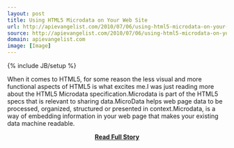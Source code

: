 ```yaml
---
layout: post
title: Using HTML5 Microdata on Your Web Site
url: http://apievangelist.com/2010/07/06/using-html5-microdata-on-your-web-site/
source: http://apievangelist.com/2010/07/06/using-html5-microdata-on-your-web-site/
domain: apievangelist.com
image: [Image]
---
```

{% include JB/setup %}<p>When it comes to HTML5, for some reason the less visual and more functional aspects of HTML5 is what excites me.I was just reading more about the HTML5 Microdata specification.Microdata is part of the HTML5 specs that is relevant to sharing data.MicroData helps web page data to be processed, organized, structured or presented in context.Microdata, is a way of embedding information in your web page that makes your existing data machine readable.</p>
<center><p><a href="http://apievangelist.com/2010/07/06/using-html5-microdata-on-your-web-site/" style='padding:25px; font-sze:18px; font-weight: bold;'>Read Full Story</a></p></center>
